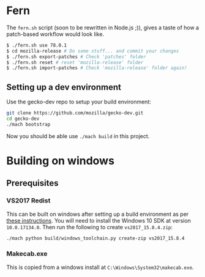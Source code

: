 # Fern

The `fern.sh` script (soon to be rewritten in Node.js ;)), gives a taste of how a patch-based workflow would look like.

```sh
$ ./fern.sh use 78.0.1
$ cd mozilla-release # Do some stuff... and commit your changes
$ ./fern.sh export-patches # Check 'patches' folder
$ ./fern.sh reset # reset 'mozilla-release' folder
$ ./fern.sh import-patches # Check 'mozilla-release' folder again!
```

## Setting up a dev environment

Use the gecko-dev repo to setup your build environment:
```bash
git clone https://github.com/mozilla/gecko-dev.git
cd gecko-dev
./mach bootstrap
```

Now you should be able use `./mach build` in this project.

# Building on windows

## Prerequisites

### VS2017 Redist

This can be built on windows after setting up a build environment as per [these instructions](https://firefox-source-docs.mozilla.org/setup/windows_build.html#building-firefox-on-windows).
You will need to install the Windows 10 SDK at version `10.0.17134.0`. Then run the following to create `vs2017_15.8.4.zip`:

```bash
./mach python build/windows_toolchain.py create-zip vs2017_15.8.4
```

### Makecab.exe

This is copied from a windows install at `C:\Windows\System32\makecab.exe`.
